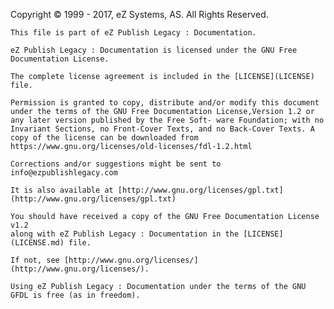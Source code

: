 ﻿Copyright © 1999 - 2017, eZ Systems, AS. All Rights Reserved.

    This file is part of eZ Publish Legacy : Documentation.

    eZ Publish Legacy : Documentation is licensed under the GNU Free Documentation License.

    The complete license agreement is included in the [LICENSE](LICENSE) file.

    Permission is granted to copy, distribute and/or modify this document under the terms of the GNU Free Documentation License,Version 1.2 or any later version published by the Free Soft- ware Foundation; with no Invariant Sections, no Front-Cover Texts, and no Back-Cover Texts. A copy of the license can be downloaded from https://www.gnu.org/licenses/old-licenses/fdl-1.2.html

    Corrections and/or suggestions might be sent to info@ezpublishlegacy.com

    It is also available at [http://www.gnu.org/licenses/gpl.txt](http://www.gnu.org/licenses/gpl.txt)

    You should have received a copy of the GNU Free Documentation License v1.2
    along with eZ Publish Legacy : Documentation in the [LICENSE](LICENSE.md) file.

    If not, see [http://www.gnu.org/licenses/](http://www.gnu.org/licenses/).

    Using eZ Publish Legacy : Documentation under the terms of the GNU GFDL is free (as in freedom).
